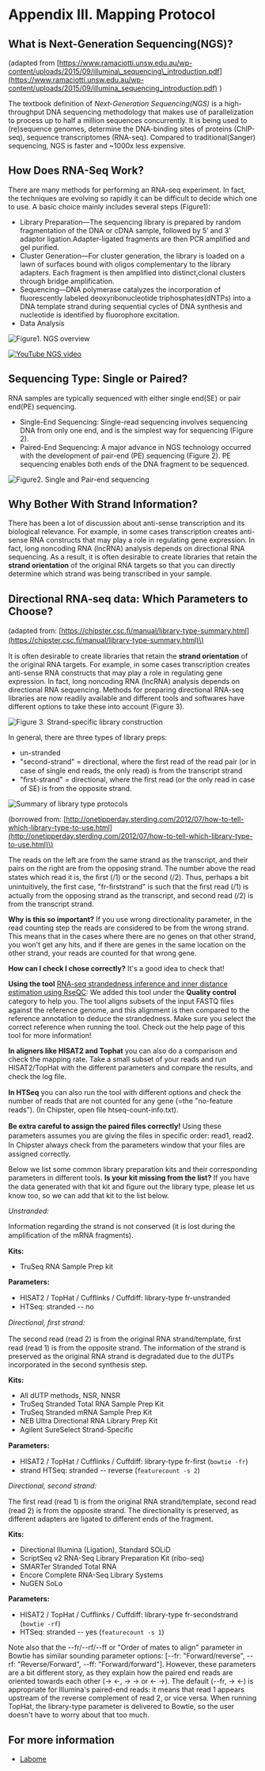 # Appendix III. Mapping Protocol

## What is Next-Generation Sequencing\(NGS\)?

\(adapted from [https://www.ramaciotti.unsw.edu.au/wp-content/uploads/2015/09/illumina\_sequencing\_introduction.pdf](https://www.ramaciotti.unsw.edu.au/wp-content/uploads/2015/09/illumina_sequencing_introduction.pdf) \)

The textbook definition of _Next-Generation Sequencing\(NGS\)_ is a high-throughput DNA sequencing methodology that makes use of parallelization to process up to half a million sequences concurrently. It is being used to \(re\)sequence genomes, determine the DNA-binding sites of proteins \(ChIP-seq\), sequence transcriptomes \(RNA-seq\). Compared to traditional\(Sanger\) sequencing, NGS is faster and ~1000x less expensive.

## How Does RNA-Seq Work?

There are many methods for performing an RNA-seq experiment. In fact, the techniques are evolving so rapidly it can be difficult to decide which one to use. A basic choice mainly includes several steps \(Figure1\):

* Library Preparation—The sequencing library is prepared by random fragmentation of the DNA or cDNA sample, followed by 5’ and 3’ adaptor ligation.Adapter-ligated fragments are then PCR amplified and gel purified. 
* Cluster Generation—For cluster generation, the library is loaded on a lawn of surfaces bound with oligos complementary to the library adapters. Each fragment is then amplified into distinct,clonal clusters through bridge amplification. 
* Sequencing—DNA polymerase catalyzes the incorporation of fluorescently labeled deoxyribonucleotide triphosphates\(dNTPs\) into a DNA template strand during sequential cycles of DNA synthesis and nucleotide is identified by fluorophore excitation. 
* Data Analysis

![Figure1. NGS overview](../.gitbook/assets/mapping_protocol_fig1.png)

[![YouTube NGS video](../.gitbook/assets/mapping-protocol-youtube.jpg)](http://www.youtube.com/watch?v=fCd6B5HRaZ8)

## Sequencing Type: Single or Paired?

RNA samples are typically sequenced with either single end\(SE\) or pair end\(PE\) sequencing.

* Single-End Sequencing: Single-read sequencing involves sequencing DNA from only one end, and is the simplest way for sequencing \(Figure 2\).
* Paired-End Sequencing: A major advance in NGS technology occurred with the development of pair-end \(PE\) sequencing \(Figure 2\). PE sequencing enables both ends of the DNA fragment to be sequenced.

![Figure2. Single and Pair-end sequencing](../.gitbook/assets/mapping_protocol_fig2.png)

## Why Bother With Strand Information?

There has been a lot of discussion about anti-sense transcription and its biological relevance. For example, in some cases transcription creates anti-sense RNA constructs that may play a role in regulating gene expression. In fact, long noncoding RNA \(lncRNA\) analysis depends on directional RNA sequencing. As a result, it is often desirable to create libraries that retain the **strand orientation** of the original RNA targets so that you can directly determine which strand was being transcribed in your sample.

## Directional RNA-seq data: Which Parameters to Choose?

\(adapted from: [https://chipster.csc.ﬁ/manual/library-type-summary.html](https://chipster.csc.ﬁ/manual/library-type-summary.html)\)

It is often desirable to create libraries that retain the **strand orientation** of the original RNA targets. For example, in some cases transcription creates anti-sense RNA constructs that may play a role in regulating gene expression. In fact, long noncoding RNA \(lncRNA\) analysis depends on directional RNA sequencing. Methods for preparing directional RNA-seq libraries are now readily available and different tools and softwares have different options to take these into account \(Figure 3\).

![Figure 3. Strand-specific library construction](../.gitbook/assets/mapping_protocol_fig3.png)

In general, there are three types of library preps:

* un-stranded 
* "second-strand" = directional, where the ﬁrst read of the read pair \(or in case of single end reads, the only read\) is from the transcript strand 
* "ﬁrst-strand" = directional, where the ﬁrst read \(or the only read in case of SE\) is from the opposite strand.

![Summary of library type protocols](../.gitbook/assets/summary_of_library_type_protocols.png)

\(borrowed from: [http://onetipperday.sterding.com/2012/07/how-to-tell-which-library-type-to-use.html](http://onetipperday.sterding.com/2012/07/how-to-tell-which-library-type-to-use.html)\)

The reads on the left are from the same strand as the transcript, and their pairs on the right are from the opposing strand. The number above the read states which read it is, the ﬁrst \(/1\) or the second \(/2\). Thus, perhaps a bit unintuitively, the ﬁrst case, "fr-ﬁrststrand" is such that the ﬁrst read \(/1\) is actually from the opposing strand as the transcript, and second read \(/2\) is from the transcript strand.

**Why is this so important?** If you use wrong directionality parameter, in the read counting step the reads are considered to be from the wrong strand. This means that in the cases where there are no genes on that other strand, you won't get any hits, and if there are genes in the same location on the other strand, your reads are counted for that wrong gene.

**How can I check I chose correctly?** It's a good idea to check that!

**Using the tool** [RNA-seq strandedness inference and inner distance estimation using RseQC](https://chipster.csc.fi/manual/rseqc_infer_rnaseq_experiment.html): We added this tool under the **Quality control** category to help you. The tool aligns subsets of the input FASTQ ﬁles against the reference genome, and this alignment is then compared to the reference annotation to deduce the strandedness. Make sure you select the correct reference when running the tool. Check out the help page of this tool for more information!

**In aligners like HISAT2 and Tophat** you can also do a comparison and check the mapping rate. Take a small subset of your reads and run HISAT2/TopHat with the different parameters and compare the results, and check the log ﬁle.

**In HTSeq** you can also run the tool with different options and check the number of reads that are not counted for any gene \(=the "no-feature reads"\). \(In Chipster, open ﬁle htseq-count-info.txt\).

**Be extra careful to assign the paired ﬁles correctly!** Using these parameters assumes you are giving the ﬁles in speciﬁc order: read1, read2. In Chipster always check from the parameters window that your ﬁles are assigned correctly.

Below we list some common library preparation kits and their corresponding parameters in different tools. **Is your kit missing from the list?** If you have the data generated with that kit and ﬁgure out the library type, please let us know too, so we can add that kit to the list below.

_Unstranded:_

Information regarding the strand is not conserved \(it is lost during the ampliﬁcation of the mRNA fragments\).

**Kits:**

* TruSeq RNA Sample Prep kit

**Parameters:**

* HISAT2 / TopHat / Cufﬂinks / Cuffdiff: library-type fr-unstranded 
* HTSeq: stranded -- no

_Directional, ﬁrst strand:_

The second read \(read 2\) is from the original RNA strand/template, ﬁrst read \(read 1\) is from the opposite strand. The information of the strand is preserved as the original RNA strand is degradated due to the dUTPs incorporated in the second synthesis step.

**Kits:**

* All dUTP methods, NSR, NNSR 
* TruSeq Stranded Total RNA Sample Prep Kit 
* TruSeq Stranded mRNA Sample Prep Kit 
* NEB Ultra Directional RNA Library Prep Kit 
* Agilent SureSelect Strand-Speciﬁc

**Parameters:**

* HISAT2 / TopHat / Cufﬂinks / Cuffdiff: library-type fr-ﬁrst \(`bowtie -fr`\)
* strand HTSeq: stranded -- reverse \(`featurecount -s 2`\)

_Directional, second strand:_

The ﬁrst read \(read 1\) is from the original RNA strand/template, second read \(read 2\) is from the opposite strand. The directionality is preserved, as different adapters are ligated to different ends of the fragment.

**Kits:**

* Directional Illumina \(Ligation\), Standard SOLiD 
* ScriptSeq v2 RNA-Seq Library Preparation Kit \(ribo-seq\)
* SMARTer Stranded Total RNA 
* Encore Complete RNA-Seq Library Systems 
* NuGEN SoLo

**Parameters:**

* HISAT2 / TopHat / Cufﬂinks / Cuffdiff: library-type fr-secondstrand \(`bowtie -rf`\)
* HTSeq: stranded -- yes \(`featurecount -s 1`\)

Note also that the --fr/--rf/--ff or "Order of mates to align" parameter in Bowtie has similar sounding parameter options: \[--fr: "Forward/reverse", --rf: "Reverse/Forward", --ff: "Forward/forward"\]. However, these parameters are a bit different story, as they explain how the paired end reads are oriented towards each other \(-&gt; &lt;-, -&gt; -&gt; or &lt;- -&gt;\). The default \(--fr, -&gt; &lt;-\) is appropriate for Illumina's paired-end reads: it means that read 1 appears upstream of the reverse complement of read 2, or vice versa. When running TopHat, the library-type parameter is delivered to Bowtie, so the user doesn't have to worry about that too much.

## For more information

* [Labome](https://www.labome.com/method/RNA-seq-Using-Next-Generation-Sequencing.html)

